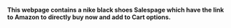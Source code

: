 <p><Strong>
  This webpage contains a nike black shoes Salespage which have the link to Amazon to directly buy now and add to Cart options.
</Strong></p>
